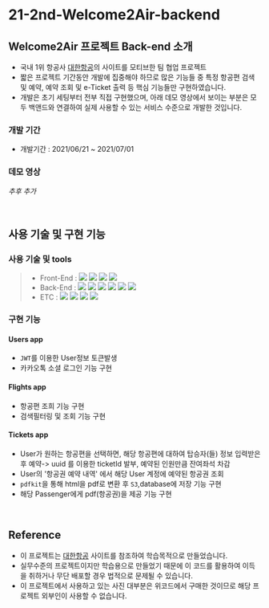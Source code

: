 # 21-2nd-Welcome2Air-backend

## Welcome2Air 프로젝트 Back-end 소개

- 국내 1위 항공사 [대한항공](https://www.koreanair.com/)의 사이트를 모티브한 팀 협업 프로젝트
- 짧은 프로젝트 기간동안 개발에 집중해야 하므로 많은 기능들 중 특정 항공편 검색 및 예약, 예약 조회 및 e-Ticket 출력 등 핵심 기능들만 구현하였습니다.
- 개발은 초기 세팅부터 전부 직접 구현했으며, 아래 데모 영상에서 보이는 부분은 모두 백앤드와 연결하여 실제 사용할 수 있는 서비스 수준으로 개발한 것입니다.

### 개발 기간

- 개발기간 : 2021/06/21 ~ 2021/07/01


### 데모 영상

*추후 추가*

<br>

## 사용 기술 및 구현 기능


### 사용 기술 및 tools
> - Front-End : <img src="https://img.shields.io/badge/ES6+-F7DF1E?style=for-the-badge&logo=javascript&logoColor=white"/>&nbsp;<img src="https://img.shields.io/badge/React.js-61DAFB?style=for-the-badge&logo=React&logoColor=white"/>&nbsp;<img src="https://img.shields.io/badge/React%20Router-CA4245?style=for-the-badge&logo=React-router&logoColor=white"/>&nbsp;<img src="https://img.shields.io/badge/sass-CC6699?style=for-the-badge&logo=sass&logoColor=white"/>
> - Back-End : <img src="https://img.shields.io/badge/Python 3.8-3776AB?style=for-the-badge&logo=Python&logoColor=white"/>&nbsp;<img src="https://img.shields.io/badge/Django 3.2.4-092E20?style=for-the-badge&logo=Django&logoColor=white"/>&nbsp;<img src="https://img.shields.io/badge/Mysql 8.0-4479A1?style=for-the-badge&logo=Mysql&logoColor=white"/>&nbsp;<img src="https://img.shields.io/badge/PyJWT 2.1-000000?style=for-the-badge&logo=JsonWebTokens&logoColor=white"/>&nbsp;<img src="https://img.shields.io/badge/Bcrypt 3.2-338000?style=for-the-badge&logo=PyJWT&logoColor=white"/>&nbsp;<img src="https://img.shields.io/badge/Amazon S3-3776AB?style=for-the-badge&logo=Python&logoColor=white"/>
> - ETC : <img src="https://img.shields.io/badge/Git-F05032?style=for-the-badge&logo=Git&logoColor=white"/>&nbsp;<img src="https://img.shields.io/badge/Github-181717?style=for-the-badge&logo=Github&logoColor=white"/>&nbsp;<img src="https://img.shields.io/badge/Postman-FF6C37?style=for-the-badge&logo=Postman&logoColor=white"/>&nbsp;<img src="https://img.shields.io/badge/Trello-0052CC?style=for-the-badge&logo=Trello&logoColor=white"/>


### 구현 기능

#### Users app
- `JWT`를 이용한 User정보 토큰발생
- 카카오톡 소셜 로그인 기능 구현

#### Flights app
- 항공편 조희 기능 구현
- 검색필터링 및 조회 기능 구현

#### Tickets app
- User가 원하는 항공편을 선택하면, 해당 항공편에 대하여 탑승자(들) 정보 입력받은 후 예약-> uuid 를 이용한 ticketId 발부, 예약된 인원만큼 잔여좌석 차감
- User의 '항공권 예약 내역' 에서 해당 User 계정에 예약된 항공권 조회
- `pdfkit`을 통해 html을 pdf로 변환 후 `S3`,database에 저장 기능 구현
- 해당 Passenger에게 pdf(항공권)을 제공 기능 구현

<br>

## Reference

- 이 프로젝트는 [대한항공](https://www.koreanair.com/) 사이트를 참조하여 학습목적으로 만들었습니다.
- 실무수준의 프로젝트이지만 학습용으로 만들었기 때문에 이 코드를 활용하여 이득을 취하거나 무단 배포할 경우 법적으로 문제될 수 있습니다.
- 이 프로젝트에서 사용하고 있는 사진 대부분은 위코드에서 구매한 것이므로 해당 프로젝트 외부인이 사용할 수 없습니다.
